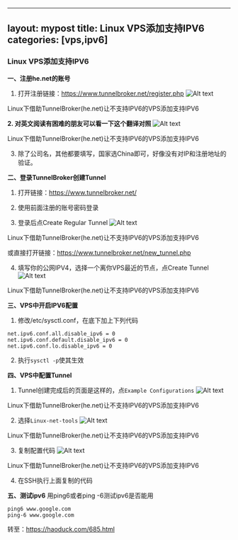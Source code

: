 

---
layout: mypost
title: Linux VPS添加支持IPV6
categories: [vps,ipv6]
---
### Linux VPS添加支持IPV6

**一、注册he.net的账号**
1. 打开注册链接：https://www.tunnelbroker.net/register.php
![Alt text](./tunnel1.jpg)

Linux下借助TunnelBroker(he.net)让不支持IPV6的VPS添加支持IPV6

**2. 对英文阅读有困难的朋友可以看一下这个翻译对照**
![Alt text](./tunnel2.jpg)

Linux下借助TunnelBroker(he.net)让不支持IPV6的VPS添加支持IPV6

3. 除了公司名，其他都要填写，国家选China即可，好像没有对IP和注册地址的验证。

**二、登录TunnelBroker创建Tunnel**
1. 打开链接：https://www.tunnelbroker.net/

2. 使用前面注册的账号密码登录

3. 登录后点Create Regular Tunnel
![Alt text](./tunnel3.jpg)


Linux下借助TunnelBroker(he.net)让不支持IPV6的VPS添加支持IPV6

或直接打开链接：https://www.tunnelbroker.net/new_tunnel.php

4. 填写你的公网IPV4，选择一个离你VPS最近的节点，点Create Tunnel
![Alt text](./tunnel4.jpg)

Linux下借助TunnelBroker(he.net)让不支持IPV6的VPS添加支持IPV6

**三、VPS中开启IPV6配置**
1. 修改/etc/sysctl.conf，在底下加上下列代码

```
net.ipv6.conf.all.disable_ipv6 = 0
net.ipv6.conf.default.disable_ipv6 = 0
net.ipv6.conf.lo.disable_ipv6 = 0
```

2. 执行`sysctl -p`使其生效

**四、VPS中配置Tunnel**
1. Tunnel创建完成后的页面是这样的，点`Example Configurations`
![Alt text](./tunnel5.jpg)

Linux下借助TunnelBroker(he.net)让不支持IPV6的VPS添加支持IPV6

2. 选择`Linux-net-tools`
![Alt text](./tunnel6.jpg)

Linux下借助TunnelBroker(he.net)让不支持IPV6的VPS添加支持IPV6

3. 复制配置代码
![Alt text](./tunnel7.jpg)

Linux下借助TunnelBroker(he.net)让不支持IPV6的VPS添加支持IPV6

4. 在SSH执行上面复制的代码

**五、测试ipv6**
用ping6或者ping -6测试ipv6是否能用

```
ping6 www.google.com
ping-6 www.google.com
```

转至：https://haoduck.com/685.html